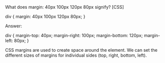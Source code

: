 What does margin: 40px 100px 120px 80px signify? [CSS]

div {
  margin: 40px 100px 120px 80px;
}


Answer:


div {
  margin-top: 40px;
  margin-right: 100px;
  margin-bottom: 120px;
  margin-left: 80px;
}





CSS margins are used to create space around the element. We can set the different sizes of margins for individual sides (top, right, bottom, left).